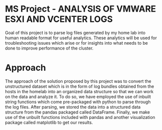 # MS Project - ANALYSIS OF VMWARE ESXI AND VCENTER LOGS
Goal of this project is to parse log files generated by my home lab into human readable format for useful analytics. These analytics will be used for troubleshooting issues which arise or for insights into what needs to be done to improve performance of the cluster.
# Approach
The approach of the solution proposed by this project was to convert the unstructured dataset which is in the form of log bundles obtained from the hosts in the homelab into an organized data structure so that we can work on the data and analyze it.
To do so, we have employed the use of inbuilt string functions which come pre-packaged with python to parse through the log files. After parsing, we stored the data into a structured data structure from the pandas packaged called DataFrame. 
Finally, we make use of the unbuilt functions included with pandas and another visualization package called matplotlib to get our results.
